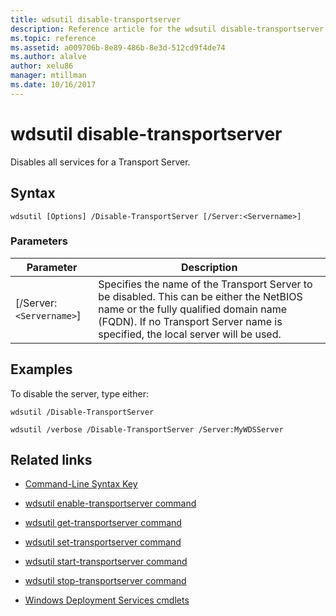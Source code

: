```yaml
---
title: wdsutil disable-transportserver
description: Reference article for the wdsutil disable-transportserver command, which disables all services for a Transport Server.
ms.topic: reference
ms.assetid: a009706b-8e89-486b-8e3d-512cd9f4de74
ms.author: alalve
author: xelu86
manager: mtillman
ms.date: 10/16/2017
---
```


# wdsutil disable-transportserver



Disables all services for a Transport Server.

## Syntax

```
wdsutil [Options] /Disable-TransportServer [/Server:<Servername>]
```

### Parameters

|Parameter|Description|
|-------|--------|
|[/Server:`<Servername>`]|Specifies the name of the Transport Server to be disabled. This can be either the NetBIOS name or the fully qualified domain name (FQDN). If no Transport Server name is specified, the local server will be used.|

## Examples

To disable the server, type either:

```
wdsutil /Disable-TransportServer
```

```
wdsutil /verbose /Disable-TransportServer /Server:MyWDSServer
```

## Related links

- [Command-Line Syntax Key](command-line-syntax-key.md)

- [wdsutil enable-transportserver command](wdsutil-enable-transportserver.md)

- [wdsutil get-transportserver command](wdsutil-get-transportserver.md)

- [wdsutil set-transportserver command](wdsutil-set-transportserver.md)

- [wdsutil start-transportserver command](wdsutil-start-transportserver.md)

- [wdsutil stop-transportserver command](wdsutil-stop-transportserver.md)

- [Windows Deployment Services cmdlets](/powershell/module/wds)
